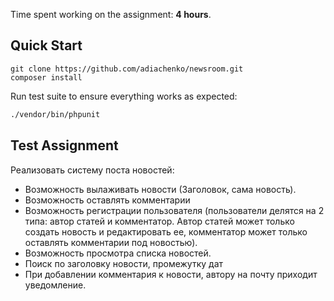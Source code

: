 Time spent working on the assignment: **4 hours**.

## Quick Start

```
git clone https://github.com/adiachenko/newsroom.git
composer install
```

Run test suite to ensure everything works as expected:

```sh
./vendor/bin/phpunit
```

## Test Assignment

Реализовать систему поста новостей:
- Возможность вылаживать новости (Заголовок, сама новость).
- Возможность оставлять комментарии
- Возможность регистрации пользователя (пользователи делятся на 2 типа: автор статей и комментатор. Автор статей может только создать новость и редактировать ее, комментатор может только оставлять комментарии под новостью).
- Возможность просмотра списка новостей.
- Поиск по заголовку новости, промежутку дат
- При добавлении комментария к новости, автору на почту приходит уведомление.

